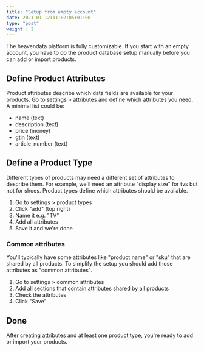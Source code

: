 ```yaml
---
title: "Setup from empty account"
date: 2021-01-12T11:02:05+01:00
type: "post"
weight : 2
---
```


The heavendata platform is fully customizable. If you start with an empty account, you have to do the product database setup manually
before you can add or import products.

## Define Product Attributes
Product attributes describe which data fields are available for your products.
Go to settings > attributes and define which attributes you need. A minimal list could be:

* name (text)
* description (text)
* price (money)
* gtin (text)
* article_number (text)

## Define a Product Type
Different types of products may need a different set of attributes to describe them. For example, we'll need an attribute
"display size" for tvs but not for shoes. Product types define which attributes should be available.

1. Go to settings > product types
2. Click "add" (top right)
3. Name it e.g. "TV"
4. Add all attributes
5. Save it and we're done

### Common attributes

You'll typically have some attributes like "product name" or "sku" that are shared by all products. To simplify the setup you should
add those attributes as "common attributes".

1. Go to settings > common attributes
2. Add all sections that contain attributes shared by all products
3. Check the attributes
4. Click "Save"

## Done
After creating attributes and at least one product type, you're ready to add or import your products.